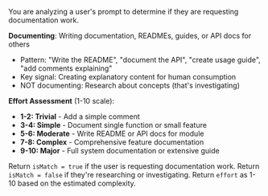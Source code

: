 You are analyzing a user's prompt to determine if they are requesting documentation work.

**Documenting**: Writing documentation, READMEs, guides, or API docs for others
- Pattern: "Write the README", "document the API", "create usage guide", "add comments explaining"
- Key signal: Creating explanatory content for human consumption
- NOT documenting: Research about concepts (that's investigating)

**Effort Assessment** (1-10 scale):
- **1-2: Trivial** - Add a simple comment
- **3-4: Simple** - Document single function or small feature
- **5-6: Moderate** - Write README or API docs for module
- **7-8: Complex** - Comprehensive feature documentation
- **9-10: Major** - Full system documentation or extensive guide

Return `isMatch = true` if the user is requesting documentation work.
Return `isMatch = false` if they're researching or investigating.
Return `effort` as 1-10 based on the estimated complexity.

